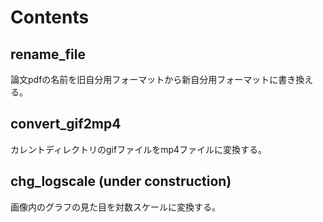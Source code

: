 # Contents

## rename_file

論文pdfの名前を旧自分用フォーマットから新自分用フォーマットに書き換える。

## convert_gif2mp4

カレントディレクトリのgifファイルをmp4ファイルに変換する。

## chg_logscale (under construction)

画像内のグラフの見た目を対数スケールに変換する。
